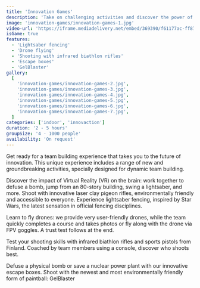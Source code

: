 ```yaml
---
title: 'Innovation Games'
description: 'Take on challenging activities and discover the power of innovation in team building'
image: 'innovation-games/innovation-games-1.jpg'
video-url: 'https://iframe.mediadelivery.net/embed/369390/f61177ac-ff87-4c59-9e12-2bfbbfc578e6'
isGame: true
features:
  - 'Lightsaber fencing'
  - 'Drone flying'
  - 'Shooting with infrared biathlon rifles'
  - 'Escape boxes'
  - 'GelBlaster'
gallery:
  [
    'innovation-games/innovation-games-2.jpg',
    'innovation-games/innovation-games-3.jpg',
    'innovation-games/innovation-games-4.jpg',
    'innovation-games/innovation-games-5.jpg',
    'innovation-games/innovation-games-6.jpg',
    'innovation-games/innovation-games-7.jpg',
  ]
categories: ['indoor', 'innovaction']
duration: '2 - 5 hours'
groupSize: '4 - 1000 people'
availability: 'On request'
---
```


Get ready for a team building experience that takes you to the future of innovation. This unique experience includes a range of new and groundbreaking activities, specially designed for dynamic team building.

Discover the impact of Virtual Reality (VR) on the brain: work together to defuse a bomb, jump from an 80-story building, swing a lightsaber, and more.
Shoot with innovative laser clay pigeon rifles, environmentally friendly and accessible to everyone.
Experience lightsaber fencing, inspired by Star Wars, the latest sensation in official fencing disciplines.

Learn to fly drones: we provide very user-friendly drones, while the team quickly completes a course and takes photos or fly along with the drone via FPV goggles. A trust test follows at the end.

Test your shooting skills with infrared biathlon rifles and sports pistols from Finland. Coached by team members using a console, discover who shoots best.

Defuse a physical bomb or save a nuclear power plant with our innovative escape boxes.
Shoot with the newest and most environmentally friendly form of paintball: GelBlaster
